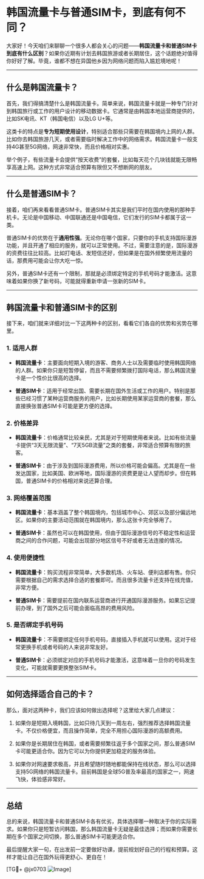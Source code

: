 # 韩国流量卡与普通SIM卡，到底有何不同？

大家好！今天咱们来聊聊一个很多人都会关心的问题——**韩国流量卡和普通SIM卡到底有什么区别**？如果你近期有计划去韩国旅游或者长期居住，这个话题绝对值得你好好了解。毕竟，谁都不想在异国他乡因为网络问题而陷入尴尬境地呢！

---

## 什么是韩国流量卡？

首先，我们得搞清楚什么是韩国流量卡。简单来说，韩国流量卡就是一种专门针对到韩国旅行或工作的用户设计的移动数据卡。它通常是由韩国本地运营商提供的，比如SK电讯、KT（韩国电信）以及LG U+等。

这类卡的特点是**专为短期使用设计**，特别适合那些只需要在韩国境内上网的人群。比如你去韩国旅游几天，或者需要临时解决工作中的网络需求。韩国流量卡一般支持4G甚至5G网络，网速非常快，而且价格相对实惠。

举个例子，有些流量卡会提供“按天收费”的套餐，比如每天花个几块钱就能无限畅享高速上网。这种方式非常适合预算有限但又不想断网的朋友。

---

## 什么是普通SIM卡？

接着，咱们再来看看普通SIM卡。普通SIM卡其实是我们平时在国内使用的那种手机卡。无论是中国移动、中国联通还是中国电信，它们发行的SIM卡都属于这一类。

普通SIM卡的优势在于**通用性强**。无论你在哪个国家，只要你的手机支持国际漫游功能，并且开通了相应的服务，就可以正常使用。不过，需要注意的是，国际漫游的资费往往比较高。比如打电话、发短信还好，但如果是在国外频繁使用流量的话，那费用可能会让你大吃一惊。

另外，普通SIM卡还有一个限制，那就是必须绑定特定的手机号码才能激活。这意味着如果你换了新号码，可能就得重新申请一张新的SIM卡。

---

## 韩国流量卡和普通SIM卡的区别

接下来，咱们就来详细对比一下这两种卡的区别，看看它们各自的优势和劣势在哪里。

### 1. **适用人群**

- **韩国流量卡**：主要面向短期入境的游客、商务人士以及需要临时使用韩国网络的人群。如果你只是短暂停留，而且不需要频繁拨打国际电话，那么韩国流量卡是一个性价比很高的选择。
  
- **普通SIM卡**：适用于经常出国、需要长期在国外生活或工作的用户。特别是那些已经习惯了某种运营商服务的用户，比如长期使用某家运营商的套餐，那么直接换张普通SIM卡可能是更方便的选择。

### 2. **价格差异**

- **韩国流量卡**：价格通常比较亲民，尤其是对于短期使用者来说。比如有些流量卡提供“3天无限流量”、“7天5GB流量”之类的套餐，非常适合预算有限的旅客。
  
- **普通SIM卡**：由于涉及到国际漫游费用，所以价格可能会偏高。尤其是在一些发达国家，比如美国、欧洲等地，国际漫游的资费更是让人望而却步。但在韩国，普通SIM卡的价格相对来说还算合理。

### 3. **网络覆盖范围**

- **韩国流量卡**：基本涵盖了整个韩国境内，包括城市中心、郊区以及部分偏远地区。如果你的主要活动范围就在韩国境内，那么这张卡完全够用了。
  
- **普通SIM卡**：虽然也可以在韩国使用，但由于国际漫游信号的不稳定性和运营商之间的合作问题，可能会出现部分地区信号不好或者无法连接的情况。

### 4. **使用便捷性**

- **韩国流量卡**：购买流程非常简单，大多数机场、火车站、便利店都有售。你只需要根据自己的需求选择合适的套餐即可。而且很多流量卡还支持在线充值，非常方便。
  
- **普通SIM卡**：需要提前在国内联系运营商进行开通国际漫游服务。如果忘记提前办理，到了国外之后可能会面临高昂的费用风险。

### 5. **是否绑定手机号码**

- **韩国流量卡**：不需要绑定任何手机号码，直接插入手机就可以使用。这对于经常更换手机或者号码的人来说非常友好。
  
- **普通SIM卡**：必须绑定对应的手机号码才能激活，这意味着一旦你的号码发生变化，可能就需要更换整张SIM卡。

---

## 如何选择适合自己的卡？

那么，面对这两种卡，我们应该如何做出选择呢？这里给大家几点建议：

1. 如果你是短期入境韩国，比如只待几天到一周左右，强烈推荐选择韩国流量卡。不仅价格便宜，而且操作简单，完全不用担心国际漫游的高额费用。

2. 如果你是长期居住在韩国，或者需要频繁往返于多个国家之间，那么普通SIM卡可能更适合你。因为它可以为你提供更加稳定的服务体验。

3. 如果你对网速要求极高，并且希望随时随地都能保持在线状态，那么可以选择支持5G网络的韩国流量卡。目前韩国是全球5G普及率最高的国家之一，网速飞快，体验感非常好。

---

## 总结

总的来说，韩国流量卡和普通SIM卡各有优劣，具体选择哪一种取决于你的实际需求。如果你只是短暂访问韩国，那么韩国流量卡无疑是最佳选择；而如果你需要长期在多个国家之间切换，那么普通SIM卡可能更适合你。

最后提醒大家一句，在出发前一定要做好功课，提前规划好自己的行程和预算。这样才能让自己在国外玩得更舒心、更自在！

[TG💪+ @jx0703 ![Image](https://github.com/user-attachments/assets/dbca1d08-cadb-493c-b0ec-ad6f7a83f270)]